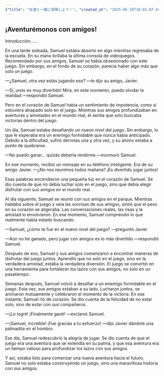 ```yaml
---
{"title": "友達と一緒に冒険しよう！", "created_at": "2025-06-20T10:01:07.841804+09:00"}
---
```


## ¡Aventurémonos con amigos!

Introducción……

En una tarde soleada, Samuel estaba absorto en algo mientras regresaba de la escuela. En su mano brillaba la última consola de videojuegos. Recomendado por sus amigos, Samuel se había obsesionado con este juego. Sin embargo, en el fondo de su corazón, parecía haber algo más que solo un juego.

—¿Samuel, otra vez estás jugando eso? —le dijo su amigo, Javier.

—Sí, ¡esto es muy divertido! Mira, en este momento, puedo olvidar la realidad —respondió Samuel.

Pero en el corazón de Samuel había un sentimiento de impotencia, como si estuviera atrapado solo en el juego. Mientras sus amigos profundizaban en aventuras y amistades en el mundo real, él sentía que solo buscaba victorias dentro del juego.

Un día, Samuel estaba desafiando un nuevo nivel del juego. Sin embargo, lo que le esperaba era un enemigo formidable que nunca había anticipado. Debido a la dificultad, sufrió derrotas una y otra vez, y su ánimo estaba a punto de quebrarse.

—No puedo ganar… quizás debería rendirme —murmuró Samuel.

En ese momento, recibió un mensaje en su teléfono inteligente. Era de su amigo Javier. —¿No nos reunimos todos mañana? ¡Es divertido jugar juntos!

Esas palabras encendieron una pequeña luz en el corazón de Samuel. Se dio cuenta de que no debía luchar solo en el juego, sino que debía elegir disfrutar con sus amigos en el mundo real.

Al día siguiente, Samuel se reunió con sus amigos en el parque. Mientras hablaba sobre el juego y veía las sonrisas de sus amigos, sintió que el peso en su corazón se aligeraba. Las conversaciones reales, las risas y la amistad lo envolvieron. En ese momento, Samuel comprendió lo que realmente había estado buscando.

—Samuel, ¿cómo te fue en el nuevo nivel del juego? —preguntó Javier.

—Aún no he ganado, pero jugar con amigos es lo más divertido —respondió Samuel.

Después de eso, Samuel y sus amigos comenzaron a encontrar maneras de disfrutar del juego juntos. Aprendió que no solo en el juego, sino en la verdadera amistad, estaba la verdadera diversión. El juego se convirtió en una herramienta para fortalecer los lazos con sus amigos, no solo en un pasatiempo.

Semanas después, Samuel volvió a desafiar a un enemigo formidable en el juego. Esta vez, sus amigos estaban a su lado. Lucharon juntos, se animaron mutuamente y celebraron el momento de la victoria. En ese instante, Samuel rió de corazón. Se dio cuenta de la felicidad de no estar solo, sino de estar con sus compañeros.

—¡Lo logré! ¡Finalmente gané! —exclamó Samuel.

—¡Samuel, increíble! ¡Fue gracias a tu esfuerzo! —dijo Javier dándole una palmadita en el hombro.

Ese día, Samuel redescubrió la alegría de jugar. Se dio cuenta de que el juego era una aventura que se extendía en su palma, y que esa aventura era un tiempo valioso para profundizar los lazos con sus amigos.

Y así, estaba listo para comenzar una nueva aventura hacia el futuro. Samuel no solo estaba construyendo un juego, sino una maravillosa historia con sus amigos.
